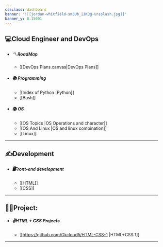 ```yaml
---
cssclass: dashboard
banner: "![[jordan-whitfield-sm3Ub_IJKQg-unsplash.jpg]]"
banner_y: 0.15001
---
```


## 💻Cloud Engineer and DevOps

- ##### 〽️ RoadMap
	- [[DevOps Plans.canvas|DevOps Plans]]
- ##### 📚 Programming
	- [[Index of Python |Python]]
	- [[Bash]]
- ##### 📚 OS
	- [[OS Topics |OS Operations and character]]
	- [[OS And Linux |OS and linux combination]]
	- [[Linux]] 

------------
## ✍️Development

* ##### 🖥️Front-end development
	* [[HTML]]
	* [[CSS]]

------------
## 👨‍💻Project:

* ##### ✌️HTML + CSS Projects
	* [[https://github.com/Gkcloud5/HTML-CSS-1 |HTML+CSS 1]]

------------------------------